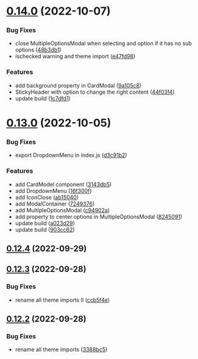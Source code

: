 # [0.14.0](https://github.com/idbi/components/compare/v0.13.0...v0.14.0) (2022-10-07)


### Bug Fixes

* close MultipleOptionsModal when selecting and option if it has no sub options ([48b3db1](https://github.com/idbi/components/commit/48b3db1c254370b7df1a9366134cfcd213622285))
* ischecked warning and theme import ([e47fd98](https://github.com/idbi/components/commit/e47fd98518235b9bbd7b31ddbbf839799f439848))


### Features

* add background property in CardModal ([9a105c8](https://github.com/idbi/components/commit/9a105c8cf17ed96970745c627dd18843ede2a0e7))
* StickyHeader with option to change the right content ([44f03f4](https://github.com/idbi/components/commit/44f03f47f08d7a249a86753ab0cd5e8c6d0799b1))
* update build ([1c7dfd1](https://github.com/idbi/components/commit/1c7dfd1ede784859cee7a212405391ccd6e6d2e1))



# [0.13.0](https://github.com/idbi/components/compare/v0.12.4...v0.13.0) (2022-10-05)


### Bug Fixes

* export DropdownMenu in index.js ([d3c91b2](https://github.com/idbi/components/commit/d3c91b293c3c833e9baed5fa6db70196eb829019))


### Features

* add CardModel component ([3143db5](https://github.com/idbi/components/commit/3143db5c5c46add92ff1c453f8ed8dfb0b1a782f))
* add DropdownMenu ([16f300f](https://github.com/idbi/components/commit/16f300fa97abdd034eda05c5e62a0976c683426d))
* add IconClose ([ab15040](https://github.com/idbi/components/commit/ab1504032a2b8fec02591c56989a3e3104e8d127))
* add ModalContainer ([7249376](https://github.com/idbi/components/commit/7249376c03148c2f7ee74adc84c09f8760fd446b))
* add MultipleOptionsModal ([c94902a](https://github.com/idbi/components/commit/c94902a969a3f8c06b41d788e9ddef77dbaa01f7))
* add property to center options in MultipleOptionsModal ([8245091](https://github.com/idbi/components/commit/82450911ae54e1cf7c1d499c98e4f3d77c1cb6f2))
* update build ([a023d29](https://github.com/idbi/components/commit/a023d29423eb9a0b2b7ad25a90bb29c3a5298449))
* update build ([903cc62](https://github.com/idbi/components/commit/903cc62e96be0b22e60ca38bc6a99ecd8864de12))



## [0.12.4](https://github.com/idbi/components/compare/v0.12.3...v0.12.4) (2022-09-29)



## [0.12.3](https://github.com/idbi/components/compare/v0.12.2...v0.12.3) (2022-09-28)


### Bug Fixes

* rename all theme imports II ([ccb5f4e](https://github.com/idbi/components/commit/ccb5f4ecff63c5e9e906a66835be9816e22d3858))



## [0.12.2](https://github.com/idbi/components/compare/v0.12.1...v0.12.2) (2022-09-28)


### Bug Fixes

* rename all theme imports ([3388bc5](https://github.com/idbi/components/commit/3388bc57773b9041b13bc6bbc6a942a82747b1eb))



